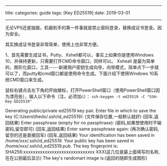 
---
title: 
categories: guide
tags: [Key ED25519]
date: 2019-03-01

---
无论VPS还是独服，机器到手的第一件事就是禁止密码登录，替换成证书登录。因为安全。

其实换成证书登录非常简单，使用上也非常方便。

1、首先需要生成证书，Putty、Xshell都可以，事实上如果你是使用Windows 10，并保持更新，只需要打开CMD命令窗口，同样可以。
Xsheall 是最为简单的，图形化窗口，工具-----新建用户密钥生成向导，向导模式，简单点下一步就可以了，而putty和cmd窗口都是使用命令生成。下面介绍下使用Windows 10系统CMD窗口来生成。

鼠标右键点击左下角的开始徽标，打开PowerShell窗口（使用PowerShell窗口因为漂亮些），输入以下命令（注，必须加c）：
`ssh-keygen -t ed25519 -C "SSH-Key-ED25519"` 

Generating public/private ed25519 key pair.
Enter file in which to save the key (C:\Users\thedo/.ssh/id_ed25519): (文件保存位置,一般默认就好)
(回车,返回结果)
Enter passphrase (empty for no passphrase): (密码,如果想使用时不输密码,留空即可)
(回车,返回结果)
Enter same passphrase again: (再次确认密码,留空的还是直接回车)
(回车,返回结果)
Your identification has been saved in /home/xxx/.ssh/id_ed25519.
Your public key has been saved in /home/xxx/.ssh/id_ed25519.pub.
The key fingerprint is:
SHA256:xxxxxxxxxxxxxxxxxxxxxxxxxxxxxx XXX(这几位是最上面填写的名称,在在公钥最后显示)
The key's randomart image is:(返回的随即生成图形)
<!--stackedit_data:
eyJoaXN0b3J5IjpbMzU2MTE0MjM2LC0xOTM4NTA1Mzk4LDE5Mz
Q2NzM2MDgsMTU2MDUyMzkwMV19
-->